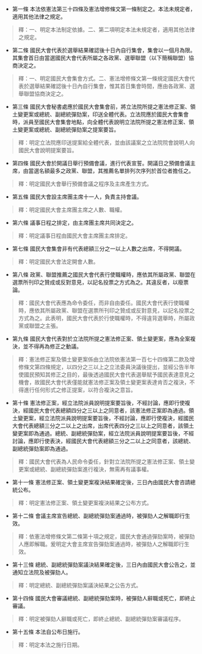 * 第一條 本法依憲法第三十四條及憲法增修條文第一條制定之。本法未規定者，適用其他法律之規定。

> 釋：一、明定本法制定依據。二、第二項明定本法未規定者，適用其他法律之規定。

* 第二條 國民大會代表於選舉結果確認後十日內自行集會，集會以一個月為限。其集會首日由當選國民大會代表所屬之各政黨、選舉聯盟（以下簡稱聯盟）協商決定之。

> 釋：一、明定國民大會集會方式。二、憲法增修條文第一條規定國民大會代表於選舉結果確認後十日內自行集會，惟其首日集會時間，應由各政黨、選舉聯盟協商決定之。

* 第三條 國民大會秘書處應於國民大會集會前，將立法院所提之憲法修正案、領土變更案或總統、副總統彈劾案，印送全體代表。立法院應於國民大會集會時，派員至國民大會集會地點，向全體代表說明立法院所提之憲法修正案、領土變更案或總統、副總統彈劾案之提案要旨。

> 釋：明定立法院應印送提案給全體代表，並由該議案之立法院院會說明人向國民大會說明提案要旨。

* 第四條 國民大會於開議日舉行預備會議，進行代表宣誓。開議日之預備會議主席，由當選名額最多之政黨、聯盟，其推薦名單排列次序列於首位者擔任之。

> 釋：明定國民大會舉行預備會議之程序及主席產生方式。

* 第五條 國民大會設主席團主席十一人，負責主持會議。

> 釋：明定國民大會主席團主席之人數、職權。

* 第六條 議事日程之排定，由主席團主席共同決定之。

> 釋：明定議事日程由國民大會主席團主席排定。

* 第七條 國民大會集會非有代表總額三分之一以上人數之出席，不得開議。

> 釋：明定國民大會法定開會人數。

* 第八條 政黨、聯盟推薦之國民大會代表行使職權時，應依其所屬政黨、聯盟在選票所刊印之贊成或反對意見，以記名投票之方式為之。其違反者，以廢票論。

> 釋：國民大會代表應為命令委任，而非自由委任。國民大會代表行使職權時，應依其所屬政黨、聯盟在選票所刊印之贊成或反對意見，以記名投票之方式為之。此表明，國民大會代表於行使職權時，不得違背選舉時，所屬政黨或聯盟之主張。

* 第九條 國民大會代表對於立法院所提之憲法修正案、領土變更案，應為全案複決，並不得再為修正之動議。

> 釋：憲法修正案及領土變更案係由立法院依憲法第一百七十四條第二款及增修條文第四條規定，以四分之三以上之立法委員決議後提出，並經公告半年使國民預知其修正之目的，最後透過國民大會代表選舉賦予國民表達意見之機會，故國民大會代表僅能就憲法修正案及領土變更案表達肯否之複決，不得進行任何形式之修正提案，以符合複決之意旨。

* 第十條 憲法修正案，經立法院派員說明提案要旨後，不經討論，應即行使複決，經國民大會代表總額四分之三以上之同意者，該憲法修正案即為通過。領土變更案，經立法院派員說明提案要旨後，不經討論，應即行使複決，經國民大會代表總額三分之二以上之出席，出席代表四分之三以上之同意者，該領土變更案即為通過。總統、副總統彈劾案，經立法院派員說明提案要旨後，不經討論，應即行使表決，經國民大會代表總額三分之二以上之同意者，該總統、副總統彈劾案即為通過。

> 釋：國民大會代表為人民命令委任，針對立法院所提之憲法修正案、領土變更案或總統、副總統彈劾案進行複決，無需再有議事權。

* 第十一條 憲法修正案、領土變更案複決結果確定後，三日內由國民大會咨請總統公布。

> 釋：明定憲法修正案、領土變更案複決結果之公布方式。

* 第十二條 會議主席宣告總統、副總統彈劾案通過時，被彈劾人之解職即行生效。

> 釋：依憲法增修條文第二條第十項之規定，國民大會通過彈劾案時，被彈劾人應即解職。爰明定大會主席宣告彈劾案通過時，被彈劾人之解職即行生效。

* 第十三條 總統、副總統彈劾案議決結果確定後，三日內由國民大會公告之，並通知立法院及被彈劾人。

> 釋：明定總統、副總統彈劾案議決結果之公告方式。

* 第十四條 國民大會審議總統、副總統彈劾案時，被彈劾人辭職或死亡，即終止審議。

> 釋：明定被彈劾人辭職或死亡，即終止總統、副總統彈劾案審議程序。

* 第十五條 本法自公布日施行。

> 釋：明定本法之施行日期。

